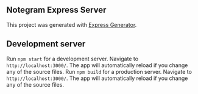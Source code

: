 ## Notegram Express Server
This project was generated with [Express Generator](https://expressjs.com/en/starter/generator.html).

## Development server
Run `npm start` for a development server. Navigate to `http://localhost:3000/`. The app will automatically reload if you change any of the source files.
Run `npm build` for a production server. Navigate to `http://localhost:3000/`. The app will automatically reload if you change any of the source files.
